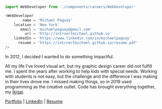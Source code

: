 ```Javascript

import WebDeveloper from './components/careers/WebDeveloper'

<WebDeveloper
        name = 'Michael Paguay'
    location = 'New York'
       email = 'michaelpaguay@gmail.com'
         url = 'http://intrvertmichael.github.io'
    linkedIn = 'https://www.linkedin.com/in/michaelpaguay'
      resume = 'https://intrvertmichael.github.io/resume.pdf'
/>
```

In 2012, I decided I wanted to do something impactful.

All my life I've loved visual art, but my graphic design career did not fulfill me. I spent the years after working to help kids with special needs. Working with students is not easy, but the challenge and the difference I was making in their lives drove me. I missed making things, so in 2019 used programming as the creative outlet. Code has brought everything together, my [Ikigai](https://1qjpt15fhlq3xjfpm2utibj1-wpengine.netdna-ssl.com/wp-content/uploads/2020/07/IKIGAI--1024x1024.jpg).

[Portfolio](https://intrvertmichael.github.io) 
| [LinkedIn](https://www.linkedin.com/in/michaelpaguay/) 
| [Resume](https://intrvertmichael.github.io/resume.pdf)
